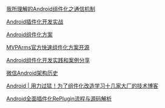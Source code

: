 [我所理解的Android组件化之通信机制](https://www.jianshu.com/p/9cf03cff0f0f)

[Android插件化开发实战](https://juejin.cn/post/6946429978712113166)

[Android组件化方案](https://blog.csdn.net/guiying712/article/details/55213884)

[MVPArms官方快速组件化方案开源](https://juejin.cn/post/6844903602549440520)

[Android组件化开发实践和案例分享](https://juejin.cn/post/6844903765565243400)

[微信Android架构历史](https://mp.weixin.qq.com/s?__biz=MzAwNDY1ODY2OQ==&mid=2649286672&idx=1&sn=4d9db00c496fcafd1d3e01d69af083f9)

[Android | 用力过猛！为了组件化改造学习十几家大厂的技术博客](https://juejin.cn/post/6896099703474749453)

[Android全面插件化RePlugin流程与源码解析](https://www.jianshu.com/p/18530be5dcdd)

[]()

[]()

[]()
